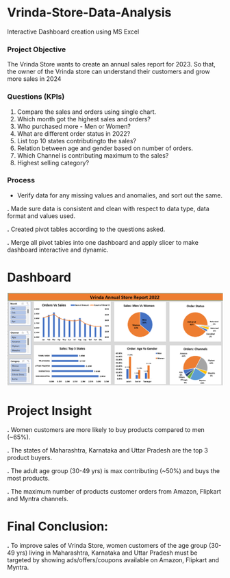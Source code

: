 # Vrinda-Store-Data-Analysis
Interactive Dashboard creation using MS Excel

### Project Objective
The Vrinda Store wants to create an annual sales report for 2023. So that, the owner of the Vrinda store can understand their customers and grow more sales in 2024

### Questions (KPIs)
1. Compare the sales and orders using single chart.
2. Which month got the highest sales and orders?
3. Who purchased more - Men or Women?
4. What are different order status in 2022?
5. List top 10 states contributingto the sales?
6. Relation between age and gender based on number of orders.
7. Which Channel is contributing maximum to the sales?
8. Highest selling category?
### Process
* Verify data for any missing values and anomalies, and sort out the same.

**.** Made sure data is consistent and clean with respect to data type, data format and values used.

**.** Created pivot tables according to the questions asked.

**.** Merge all pivot tables into one dashboard and apply slicer to make dashboard interactive and dynamic.

# Dashboard
![alt text](https://github.com/vandvish/Vrinda-Store-Data-Analysis/blob/main/Vrinda%20Store%20Dashboard.png)

# Project Insight
**.** Women customers are more likely to buy products compared to men (~65%).

**.** The states of Maharashtra, Karnataka and Uttar Pradesh are the top 3 product buyers.

**.** The adult age group (30-49 yrs) is max contributing (~50%) and buys the most products.

**.** The maximum number of products customer orders from Amazon, Flipkart and Myntra channels.

# Final Conclusion:
****.**** To improve sales of Vrinda Store, women customers of the age group (30-49 yrs) living in Maharashtra, Karnataka and Uttar Pradesh must be targeted by showing ads/offers/coupons available on Amazon, Flipkart and Myntra.

